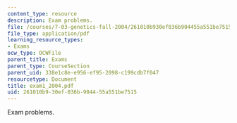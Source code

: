 ```yaml
---
content_type: resource
description: Exam problems.
file: /courses/7-03-genetics-fall-2004/261010b930ef036b904455a551be7515_exam1_2004.pdf
file_type: application/pdf
learning_resource_types:
- Exams
ocw_type: OCWFile
parent_title: Exams
parent_type: CourseSection
parent_uid: 338e1c8e-e956-ef95-2098-c199cdb7f047
resourcetype: Document
title: exam1_2004.pdf
uid: 261010b9-30ef-036b-9044-55a551be7515
---
```

Exam problems.

